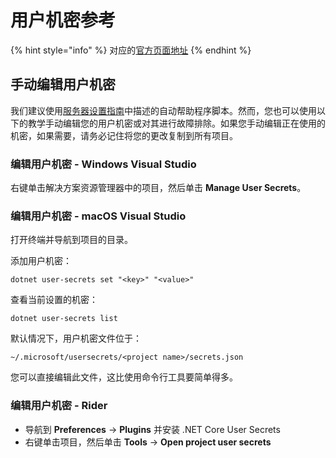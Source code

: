 # 用户机密参考

{% hint style="info" %}
对应的[官方页面地址](https://contributing.bitwarden.com/server/user-secrets/)
{% endhint %}

## 手动编辑用户机密 <a href="#manually-editing-user-secrets" id="manually-editing-user-secrets"></a>

我们建议使用[服务器设置指南](guide.md)中描述的自动帮助程序脚本。然而，您也可以使用以下的教学手动编辑您的用户机密或对其进行故障排除。如果您手动编辑正在使用的机密，如果需要，请务必记住将您的更改复制到所有项目。

### 编辑用户机密 - Windows Visual Studio <a href="#editing-user-secrets-visual-studio-on-windows" id="editing-user-secrets-visual-studio-on-windows"></a>

右键单击解决方案资源管理器中的项目，然后单击 **Manage User Secrets**。

### 编辑用户机密 - macOS Visual Studio <a href="#editing-user-secrets-visual-studio-on-macos" id="editing-user-secrets-visual-studio-on-macos"></a>

打开终端并导航到项目的目录。

添加用户机密：

```
dotnet user-secrets set "<key>" "<value>"
```

查看当前设置的机密：

```
dotnet user-secrets list
```

默认情况下，用户机密文件位于：

```
~/.microsoft/usersecrets/<project name>/secrets.json
```

您可以直接编辑此文件，这比使用命令行工具要简单得多。

### 编辑用户机密 - Rider <a href="#editing-user-secrets-rider" id="editing-user-secrets-rider"></a>

* 导航到 **Preferences** -> **Plugins** 并安装 .NET Core User Secrets
* 右键单击项目，然后单击 **Tools** -> **Open project user secrets**
